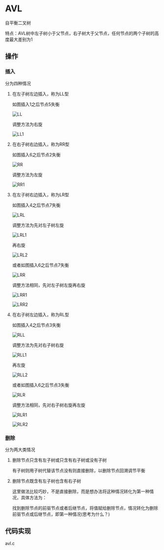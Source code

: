 # AVL

自平衡二叉树

特点：AVL树中左子树小于父节点，右子树大于父节点，任何节点的两个子树的高度最大差别为1

## 操作

### 插入

分为四种情况

1. 在左子树左边插入，称为LL型

    如图插入1之后节点5失衡

    ![LL](./pic/ll/ll.png)

    调整方法为右旋

    ![LL1](./pic/ll/ll1.png)
  
2. 在右子树右边插入，称为RR型

    如图插入6之后节点2失衡

    ![RR](./pic/rr/rr.png)

    调整方法为左旋

    ![RR1](./pic/rr/rr1.png)

3. 在左子树右边插入，称为LR型

    如图插入4之后节点7失衡

    ![LRL](./pic/lr/lrl.png)

    调整方法为先对左子树左旋

    ![LRL1](./pic/lr/lrl1.png)

    再右旋

    ![LRL2](./pic/lr/lrl2.png)

    或者如图插入6之后节点7失衡

    ![LRR](./pic/lr/lrr.png)

    调整方法相同，先对左子树左旋再右旋

    ![LRR1](./pic/lr/lrr1.png)

    ![LRR2](./pic/lr/lrr2.png)

4. 在右子树左边插入，称为RL型

    如图插入4之后节点3失衡

    ![RLL](./pic/rl/rll.png)

    调整方法为先对右子树右旋

    ![RLL1](./pic/rl/rll1.png)

    再左旋

    ![RLL2](./pic/rl/rll2.png)

    或者如图插入6之后节点3失衡

    ![RLR](./pic/rl/rlr.png)

    调整方法相同，先对右子树右旋再左旋

    ![RLR1](./pic/rl/rlr1.png)

    ![RLR2](./pic/rl/rlr2.png)

### 删除

分为两大类情况

1. 删除节点只含有左子树或只含有右子树或没有子树

    有子树则用子树代替该节点没有则直接删除，以删除节点回溯调节平衡

2. 删除节点既含有左子树也含有右子树

   这里做法比较巧妙，不是直接删除，而是想办法将这种情况转化为第一种情况，具体方法为：

   找到删除节点的前驱节点或者后继节点，将值赋给删除节点，情况转化为删除前驱节点或后继节点，即第一种情况(思考为什么？)

## 代码实现

avl.c